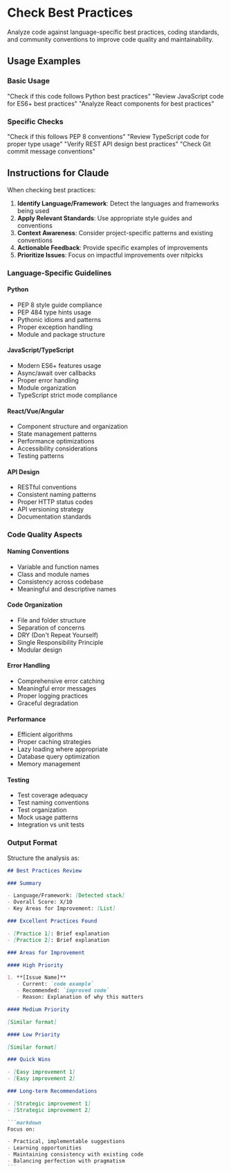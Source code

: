 # Check Best Practices

Analyze code against language-specific best practices, coding standards, and community conventions to improve code quality and maintainability.

## Usage Examples

### Basic Usage

"Check if this code follows Python best practices"
"Review JavaScript code for ES6+ best practices"
"Analyze React components for best practices"

### Specific Checks

"Check if this follows PEP 8 conventions"
"Review TypeScript code for proper type usage"
"Verify REST API design best practices"
"Check Git commit message conventions"

## Instructions for Claude

When checking best practices:

1. **Identify Language/Framework**: Detect the languages and frameworks being used
2. **Apply Relevant Standards**: Use appropriate style guides and conventions
3. **Context Awareness**: Consider project-specific patterns and existing conventions
4. **Actionable Feedback**: Provide specific examples of improvements
5. **Prioritize Issues**: Focus on impactful improvements over nitpicks

### Language-Specific Guidelines

#### Python

- PEP 8 style guide compliance
- PEP 484 type hints usage
- Pythonic idioms and patterns
- Proper exception handling
- Module and package structure

#### JavaScript/TypeScript

- Modern ES6+ features usage
- Async/await over callbacks
- Proper error handling
- Module organization
- TypeScript strict mode compliance

#### React/Vue/Angular

- Component structure and organization
- State management patterns
- Performance optimizations
- Accessibility considerations
- Testing patterns

#### API Design

- RESTful conventions
- Consistent naming patterns
- Proper HTTP status codes
- API versioning strategy
- Documentation standards

### Code Quality Aspects

#### Naming Conventions

- Variable and function names
- Class and module names
- Consistency across codebase
- Meaningful and descriptive names

#### Code Organization

- File and folder structure
- Separation of concerns
- DRY (Don't Repeat Yourself)
- Single Responsibility Principle
- Modular design

#### Error Handling

- Comprehensive error catching
- Meaningful error messages
- Proper logging practices
- Graceful degradation

#### Performance

- Efficient algorithms
- Proper caching strategies
- Lazy loading where appropriate
- Database query optimization
- Memory management

#### Testing

- Test coverage adequacy
- Test naming conventions
- Test organization
- Mock usage patterns
- Integration vs unit tests

### Output Format

Structure the analysis as:

````markdown
## Best Practices Review

### Summary

- Language/Framework: [Detected stack]
- Overall Score: X/10
- Key Areas for Improvement: [List]

### Excellent Practices Found

- [Practice 1]: Brief explanation
- [Practice 2]: Brief explanation

### Areas for Improvement

#### High Priority

1. **[Issue Name]**
   - Current: `code example`
   - Recommended: `improved code`
   - Reason: Explanation of why this matters

#### Medium Priority

[Similar format]

#### Low Priority

[Similar format]

### Quick Wins

- [Easy improvement 1]
- [Easy improvement 2]

### Long-term Recommendations

- [Strategic improvement 1]
- [Strategic improvement 2]

```markdown
Focus on:

- Practical, implementable suggestions
- Learning opportunities
- Maintaining consistency with existing code
- Balancing perfection with pragmatism
```
````

